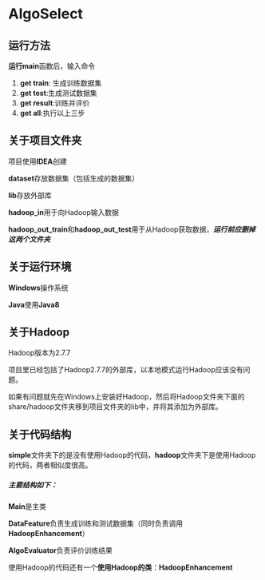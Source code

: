 # AlgoSelect
## **运行方法**

**运行main**函数后，输入命令

1. **get train**: 生成训练数据集
2. **get test**:生成测试数据集
3. **get result**:训练并评价
4. **get all**:执行以上三步

## 关于项目文件夹

项目使用**IDEA**创建

**dataset**存放数据集（包括生成的数据集）

**lib**存放外部库

**hadoop_in**用于向Hadoop输入数据

**hadoop_out_train**和**hadoop_out_test**用于从Hadoop获取数据，***运行前应删掉这两个文件夹***

## 关于运行环境

**Windows**操作系统

**Java**使用**Java8**

## 关于Hadoop

Hadoop版本为2.7.7

项目里已经包括了Hadoop2.7.7的外部库，以本地模式运行Hadoop应该没有问题。

如果有问题就先在Windows上安装好Hadoop，然后将Hadoop文件夹下面的share/hadoop文件夹移到项目文件夹的lib中，并将其添加为外部库。

## 关于代码结构

**simple**文件夹下的是没有使用Hadoop的代码，**hadoop**文件夹下是使用Hadoop的代码，两者相似度很高。

##### 主要结构如下：

**Main**是主类

**DataFeature**负责生成训练和测试数据集（同时负责调用**HadoopEnhancement**）

**AlgoEvaluator**负责评价训练结果

使用Hadoop的代码还有一个**使用Hadoop的类**：**HadoopEnhancement**



